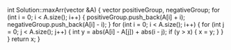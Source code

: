 int Solution::maxArr(vector<int> &A) {
    vector<int> positiveGroup, negativeGroup;
    for (int i = 0; i < A.size(); i++) {
        positiveGroup.push_back(A[i] + i);
        negativeGroup.push_back(A[i] - i);
    }
    for (int i = 0; i < A.size(); i++) {
        for (int j = 0; j < A.size(); j++) {
            int y = abs(A[i] - A[j]) + abs(i - j);
            if (y > x) {
                x = y;
            }
        }
    }
    return x;
}